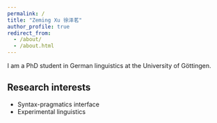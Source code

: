 ```yaml
---
permalink: /
title: "Zeming Xu 徐泽茗"
author_profile: true
redirect_from: 
  - /about/
  - /about.html
---
```

I am a PhD student in German linguistics at the University of Göttingen.

Research interests
-
* Syntax-pragmatics interface 
* Experimental linguistics
